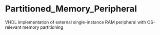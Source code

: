 # Partitioned_Memory_Peripheral
VHDL implementation of external single-instance RAM peripheral with OS-relevant memory partitioning
